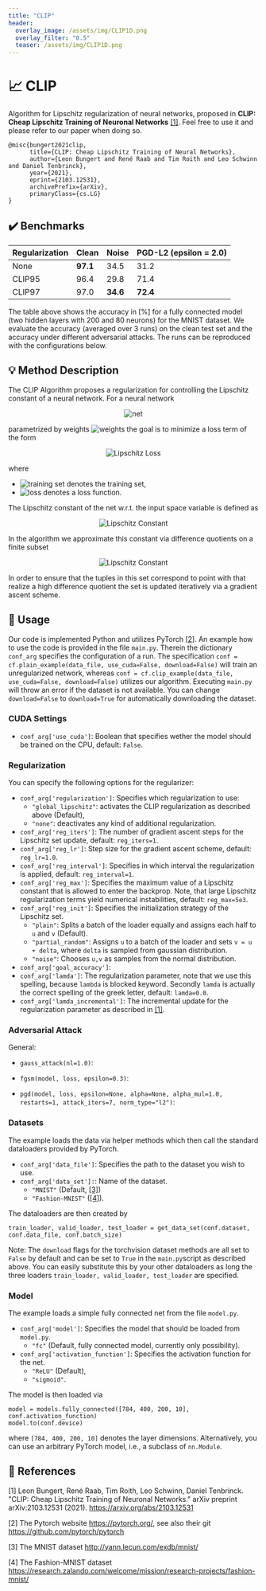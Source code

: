 ```yaml
---
title: "CLIP"
header:
  overlay_image: /assets/img/CLIP1D.png
  overlay_filter: "0.5"
  teaser: /assets/img/CLIP1D.png
---
```



# 📈 CLIP

Algorithm for Lipschitz regularization of neural networks, proposed in **CLIP: Cheap Lipschitz Training of Neuronal Networks** [[1]](#1).
Feel free to use it and please refer to our paper when doing so.
```
@misc{bungert2021clip,
      title={CLIP: Cheap Lipschitz Training of Neural Networks}, 
      author={Leon Bungert and René Raab and Tim Roith and Leo Schwinn and Daniel Tenbrinck},
      year={2021},
      eprint={2103.12531},
      archivePrefix={arXiv},
      primaryClass={cs.LG}
}
```
## :heavy_check_mark: Benchmarks

| Regularization    | Clean        | Noise     | PGD-L2 (epsilon = 2.0) |
| ----------------- | -------------| --------- | --------------------- |
| None              | **97.1**     | 34.5      | 31.2                  |
| CLIP95            | 96.4         | 29.8      | 71.4                  |
| CLIP97            | 97.0         | **34.6**  | **72.4**              |

The table above shows the accuracy in [%] for a fully connected model (two hidden layers with 200 and 80 neurons) for the MNIST dataset. 
We evaluate the accuracy (averaged over 3 runs) on the clean test set and the accuracy under different adversarial attacks.
The runs can be reproduced with the configurations below.

## 💡 Method Description
The CLIP Algorithm proposes a regularization for controlling the Lipschitz constant of a neural network. For a neural network 
<p align="center">
      <img src="https://latex.codecogs.com/svg.latex?\Large&space;f_\theta:\mathcal{X}\rightarrow\mathcal{Y}" title="net"/> 
</p>

parametrized by weights <img src="https://latex.codecogs.com/svg.latex?\theta" title="weights"/> the goal is to minimize a loss term of the form

<p align="center">
      <img src="https://latex.codecogs.com/svg.latex?\Large&space;\frac{1}{|\mathcal{T}|}\sum_{(x,y)\in\mathcal{T}}l(f_{\theta}(x),y)+\lambda~\mathrm{Lip}(f_\theta)," title="Lipschitz Loss" />
</p>

where
* <img src="https://latex.codecogs.com/svg.latex?\mathcal{T}=\{(x_i,y_i)\}_{i=1}^N\subset\mathcal{X}\times\mathcal{Y}" title="training set"/> denotes the training set, 
* <img src="https://latex.codecogs.com/svg.latex?l(\cdot,\cdot)" title="loss"/> denotes a loss function.

The Lipschitz constant of the net w.r.t. the input space variable is defined as
<p align="center">
      <img src="https://latex.codecogs.com/svg.latex?\Large&space;\mathrm{Lip}(f_\theta)=\sup_{x,x^\prime\in\mathcal{X}}\frac{|f_\theta(x)-f_\theta(x^\prime)|}{|x-x^\prime|}." title="Lipschitz Constant" />
</p>

In the algorithm we approximate this constant via difference quotients on a finite subset
<p align="center">
      <img src="https://latex.codecogs.com/svg.latex?\Large&space;\mathcal{X}_{\mathrm{Lip}}\subset\mathcal{X}\times\mathcal{X}." title="Lipschitz Constant" />
</p>

In order to ensure that the tuples in this set correspond to point with that realize a high difference quotient the set is updated iteratively 
via a gradient ascent scheme.



## :wrench: Usage
Our code is implemented Python and utilizes PyTorch [[2]](#2). An example how to use the code is provided in the file ```main.py```. 
Therein the dictionary ```conf_arg``` specifies the configuration of a run.
The specification ```conf = cf.plain_example(data_file, use_cuda=False, download=False)``` will train an unregularized network, whereas ```conf = cf.clip_example(data_file, use_cuda=False, download=False)``` utilizes our algorithm.
Executing ```main.py``` will throw an error if the dataset is not available. You can change ```download=False``` to ```download=True``` for automatically downloading the dataset.

### CUDA Settings
* ```conf_arg['use_cuda']```: Boolean that specifies wether the model should be trained on the CPU, default: ```False```.

### Regularization
You can specify the following options for the regularizer:
* ```conf_arg['regularization']```: Specifies which regularization to use:
    * ```"global_lipschitz"```: activates the CLIP regularization as described above (Default),
    * ```"none"```: deactivates any kind of additional regularization.
* ```conf_arg['reg_iters']```: The number of gradient ascent steps for the Lipschitz set update, default: ```reg_iters=1```.
* ```conf_arg['reg_lr']```: Step size for the gradient ascent scheme, default: ```reg_lr=1.0```.
* ```conf_arg['reg_interval']```: Specifies in which interval the regularization is applied, default: ```reg_interval=1```.
* ```conf_arg['reg_max']```: Specifies the maximum value of a Lipschitz constant that is allowed to enter the backprop. Note, that large Lipschitz regularization terms yield numerical instabilities, default: ```reg_max=5e3```.
* ```conf_arg['reg_init']```: Specifies the initialization strategy of the Lipschitz set.
    * ```"plain"```: Splits a batch of the loader equally and assigns each half to ```u``` and ```v``` (Default).
    * ```"partial_random"```: Assigns ```u``` to a batch of the loader and sets ```v = u + delta```, where ```delta``` is sampled from gaussian distribution.
    * ```"noise"```: Chooses ```u,v``` as samples from the normal distribution.
* ```conf_arg['goal_accuracy']```:
* ```conf_arg['lamda']```: The regularization parameter, note that we use this spelling, because ```lambda``` is blocked keyword. Secondly ```lamda``` is actually the correct spelling of the greek letter, default: ```lamda=0.0```.
* ```conf_arg['lamda_incremental']```: The incremental update for the regularization parameter as described in [[1]](#1).

### Adversarial Attack
General:
* ```gauss_attack(nl=1.0)```:

* ```fgsm(model, loss, epsilon=0.3)```:

* ```pgd(model, loss, epsilon=None, alpha=None, alpha_mul=1.0, restarts=1, attack_iters=7, norm_type="l2")```:


### Datasets
The example loads the data via helper methods which then call the standard dataloaders provided by PyTorch.
* ```conf_arg['data_file']```: Specifies the path to the dataset you wish to use. 
* ```conf_arg['data_set']:```: Name of the dataset. 
    * ```"MNIST"``` (Default, [[3]](#3))
    * ```"Fashion-MNIST"``` ([[4]](#4)). 

The dataloaders are then created by  
```
train_loader, valid_loader, test_loader = get_data_set(conf.dataset, conf.data_file, conf.batch_size)
```
Note: The ```download``` flags for the torchvision dataset methods are all set to ```False``` by default and can be set to ```True``` in the ```main.py```script as described above. You can easily substitute this by your other dataloaders as long the three loaders ```train_loader, valid_loader, test_loader``` are specified.

### Model
The example loads a simple fully connected net from the file ```model.py```.
* ```conf_arg['model']```: Specifies the model that should be loaded from ```model.py```.
    * ```"fc"``` (Default, fully connected model, currently only possibility).
* ```conf_arg['activation_function']```: Specifies the activation function for the net.
    * ```"ReLU"``` (Default),
    * ```"sigmoid"```.

The model is then loaded via
```
model = models.fully_connected([784, 400, 200, 10], conf.activation_function)
model.to(conf.device)
```
where ```[784, 400, 200, 10]``` denotes the layer dimensions. Alternatively, you can use an arbitrary PyTorch model, i.e., a subclass of ```nn.Module```.

## 📝 References
<a id="1">[1]</a> Leon Bungert, René Raab, Tim Roith, Leo Schwinn, Daniel Tenbrinck. "CLIP: Cheap Lipschitz Training of Neuronal Networks." arXiv preprint arXiv:2103.12531 (2021). https://arxiv.org/abs/2103.12531

<a id="2">[2]</a> The Pytorch website https://pytorch.org/, see also their git https://github.com/pytorch/pytorch

<a id="3">[3]</a> The MNIST dataset http://yann.lecun.com/exdb/mnist/

<a id="4">[4]</a> The Fashion-MNIST dataset  https://research.zalando.com/welcome/mission/research-projects/fashion-mnist/


